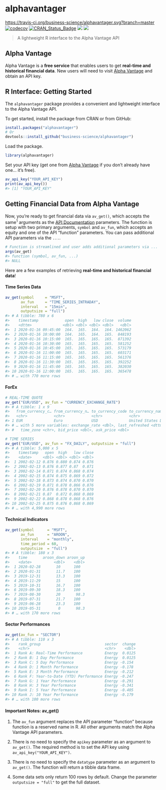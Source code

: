 
<!-- README.md is generated from README.Rmd. Please edit that file -->

# alphavantager

<https://travis-ci.org/business-science/alphavantager.svg?branch=master>
[![codecov](https://codecov.io/gh/business-science/alphavantager/branch/master/graph/badge.svg)](https://codecov.io/gh/business-science/alphavantager)
[![CRAN\_Status\_Badge](http://www.r-pkg.org/badges/version/alphavantager)](https://cran.r-project.org/package=alphavantager)
![](http://cranlogs.r-pkg.org/badges/alphavantager?color=brightgreen)
![](http://cranlogs.r-pkg.org/badges/grand-total/alphavantager?color=brightgreen)

<!-- <img src="tools/logo.png" width="147" height="170" align="right" /> -->

> A lightweight R interface to the Alpha Vantage API

## Alpha Vantage

Alpha Vantage is a **free service** that enables users to get
**real-time and historical financial data**. New users will need to
visit [Alpha Vantage](https://www.alphavantage.co/) and obtain an API
key.

## R Interface: Getting Started

The `alphavantager` package provides a convenient and lightweight
interface to the Alpha Vantage API.

To get started, install the package from CRAN or from GitHub:

``` r
install.packages("alphavantager")
# Or
devtools::install_github("business-science/alphavantager")
```

Load the package.

``` r
library(alphavantager)
```

Set your API key (get one from [Alpha
Vantage](https://www.alphavantage.co/) if you don’t already have one…
it’s free).

``` r
av_api_key("YOUR_API_KEY")
print(av_api_key())
#> [1] "YOUR_API_KEY"
```

## Getting Financial Data from Alpha Vantage

Now, you’re ready to get financial data via `av_get()`, which accepts
the same<sup>1</sup> arguments as the [API
Documentation](https://www.alphavantage.co/documentation/) parameters.
The function is setup with two primary arguments, `symbol` and `av_fun`,
which accepts an equity and one of the API “function” parameters. You
can pass additional API parameters via the `...`.

``` r
# Function is streamlined and user adds additional parameters via ... 
args(av_get)
#> function (symbol, av_fun, ...) 
#> NULL
```

Here are a few examples of retrieving **real-time and historical
financial data**\!

#### Time Series Data

``` r
av_get(symbol     = "MSFT", 
       av_fun     = "TIME_SERIES_INTRADAY", 
       interval   = "15min", 
       outputsize = "full")
#> # A tibble: 780 x 6
#>    timestamp            open  high   low close  volume
#>    <dttm>              <dbl> <dbl> <dbl> <dbl>   <dbl>
#>  1 2020-01-16 09:45:00  164.  165.  164.  164. 1462062
#>  2 2020-01-16 10:00:00  164.  165.  164.  165.  848193
#>  3 2020-01-16 10:15:00  165.  165.  165.  165.  871392
#>  4 2020-01-16 10:30:00  165.  165.  165.  165.  581252
#>  5 2020-01-16 10:45:00  165.  165.  165.  165.  573179
#>  6 2020-01-16 11:00:00  165.  165.  165.  165.  603171
#>  7 2020-01-16 11:15:00  165.  165.  165.  165.  561376
#>  8 2020-01-16 11:30:00  165.  165.  165.  165.  392252
#>  9 2020-01-16 11:45:00  165.  165.  165.  165.  382030
#> 10 2020-01-16 12:00:00  165.  165.  165.  165.  365478
#> # … with 770 more rows
```

#### ForEx

``` r
# REAL-TIME QUOTE
av_get("EUR/USD", av_fun = "CURRENCY_EXCHANGE_RATE")
#> # A tibble: 1 x 9
#>   from_currency_c… from_currency_n… to_currency_code to_currency_name
#>   <chr>            <chr>            <chr>            <chr>           
#> 1 EUR              Euro             USD              United States D…
#> # … with 5 more variables: exchange_rate <dbl>, last_refreshed <dttm>,
#> #   time_zone <chr>, bid_price <dbl>, ask_price <dbl>
```

``` r
# TIME SERIES
av_get("EUR/USD", av_fun = "FX_DAILY", outputsize = "full")
#> # A tibble: 5,000 x 5
#>    timestamp   open  high   low close
#>    <date>     <dbl> <dbl> <dbl> <dbl>
#>  1 2002-02-12 0.876 0.880 0.874 0.876
#>  2 2002-02-13 0.876 0.877 0.87  0.871
#>  3 2002-02-14 0.871 0.874 0.868 0.874
#>  4 2002-02-15 0.874 0.875 0.869 0.872
#>  5 2002-02-18 0.873 0.874 0.870 0.870
#>  6 2002-02-19 0.871 0.878 0.866 0.876
#>  7 2002-02-20 0.876 0.878 0.870 0.870
#>  8 2002-02-21 0.87  0.872 0.868 0.869
#>  9 2002-02-22 0.868 0.878 0.868 0.876
#> 10 2002-02-25 0.875 0.876 0.868 0.869
#> # … with 4,990 more rows
```

#### Technical Indicators

``` r
av_get(symbol      = "MSFT", 
       av_fun      = "AROON", 
       interval    = "monthly", 
       time_period = 60, 
       outputsize  = "full")
#> # A tibble: 180 x 3
#>    time       aroon_down aroon_up
#>    <date>          <dbl>    <dbl>
#>  1 2020-02-28       10      100  
#>  2 2020-01-31       11.7    100  
#>  3 2019-12-31       13.3    100  
#>  4 2019-11-29       15      100  
#>  5 2019-10-31       16.7    100  
#>  6 2019-09-30       18.3    100  
#>  7 2019-08-30       20       98.3
#>  8 2019-07-31       21.7    100  
#>  9 2019-06-28       23.3    100  
#> 10 2019-05-31        0       98.3
#> # … with 170 more rows
```

#### Sector Performances

``` r
av_get(av_fun = "SECTOR")
#> # A tibble: 110 x 3
#>    rank_group                             sector  change
#>    <chr>                                  <chr>    <dbl>
#>  1 Rank A: Real-Time Performance          Energy  0.0125
#>  2 Rank B: 1 Day Performance              Energy  0.0125
#>  3 Rank C: 5 Day Performance              Energy -0.154 
#>  4 Rank D: 1 Month Performance            Energy -0.178 
#>  5 Rank E: 3 Month Performance            Energy -0.212 
#>  6 Rank F: Year-to-Date (YTD) Performance Energy -0.247 
#>  7 Rank G: 1 Year Performance             Energy -0.291 
#>  8 Rank H: 3 Year Performance             Energy -0.341 
#>  9 Rank I: 5 Year Performance             Energy -0.405 
#> 10 Rank J: 10 Year Performance            Energy -0.179 
#> # … with 100 more rows
```

#### Important Notes: av\_get()

1.  The `av_fun` argument replaces the API parameter “function” because
    function is a reserved name in R. All other arguments match the
    Alpha Vantage API parameters.

2.  There is no need to specify the `apikey` parameter as an argument to
    `av_get()`. The required method is to set the API key using
    `av_api_key("YOUR_API_KEY")`.

3.  There is no need to specify the `datatype` parameter as an argument
    to `av_get()`. The function will return a tibble data frame.

4.  Some data sets only return 100 rows by default. Change the parameter
    `outputsize = "full"` to get the full dataset.
